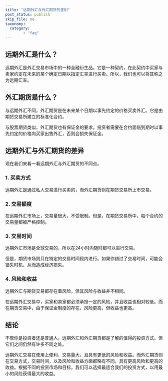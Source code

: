```yaml
---
title: "远期外汇与外汇期货的差别"
post_status: publish
skip_file: no
taxonomy:
  category:
        - "faq"
---
```


## 远期外汇是什么？

远期外汇是外汇交易市场中的一种金融衍生品。它是一种契约，在此契约中买家与卖家约定在未来的某个确定日期以指定汇率进行买卖。所以，我们也可以将其称之为远期汇率。

## 外汇期货是什么？

与远期外汇不同，外汇期货是在未来某个日期以事先约定的价格买卖外汇。它是由期货交易所建立的标准化合约。

与股票期货类似，外汇期货也有保证金的要求。投资者需要在合约面临到期时以事先约定的价格向买家出售外汇，否则会损失保证金。

## 远期外汇与外汇期货的差异

现在我们来看一看远期外汇与外汇期货的不同点。

### 1. 买卖方式

远期外汇是通过私人交易进行买卖的，而外汇期货则在期货交易所上市交易。

### 2. 交易额度

在远期外汇市场上，交易量很大，不受限制。但是，在期货交易所中，每个合约的交易量都被严格控制。

### 3. 交易时间

远期外汇市场是全球交易的，所以在24小时内随时都可以进行交易。

但是，期货市场则只在特定的交易时间段内进行。如果你错过了交易时间，可能会错失时机，从而造成经济损失。

### 4. 风险和收益

远期外汇与期货交易都存在着风险，但其风险与收益并不相同。

在远期外汇交易中，买家和卖家都必须承担一定的风险，并且收益也相对较低。而在期货交易中，由于保证金制度的存在，风险更高，但收益也更高。

## 结论

不管你是投资者还是普通人，远期外汇和外汇期货都是了解的值得的投资方式。但它们之间仍然有许多不同之处。

远期外汇交易在使用上便利，交易量大，且具有更低的风险和收益。而外汇期货则在交易方式，交易时间，以及风险和收益方面都略有不同，具有更高风险和更高的收益。根据不同的投资市场和目标，我们可以选择最适合我们的投资方式，以用最小的风险获得最大的收益。
